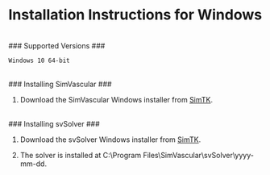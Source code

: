 
# Installation Instructions for Windows #

<br>
### Supported Versions ###
	
	Windows 10 64-bit 

<br>
### Installing SimVascular ###

1. Download the SimVascular Windows installer from [SimTK](https://simtk.org/frs/index.php?group_id=188).


<br>
### Installing svSolver ###

1. Download the svSolver Windows installer from [SimTK](https://simtk.org/frs/index.php?group_id=188).

2. The solver is installed at C:\Program Files\SimVascular\svSolver\yyyy-mm-dd.


